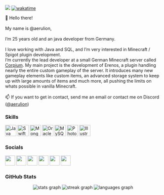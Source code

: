 ![](https://komarev.com/ghpvc/?username=aerulion) [![wakatime](https://wakatime.com/badge/user/19c2a3e4-3014-48f7-8f0e-658d94406267.svg)](https://wakatime.com/@19c2a3e4-3014-48f7-8f0e-658d94406267)

👋 Hello there!<br />
<br />
My name is @aerulion,<br />
<br />
I’m 25 years old and an java developer from Germany.<br />
<br />
I love working with Java and SQL, and I’m very interested in Minecraft / Spigot plugin development.<br />
I’m currently the lead developer at a small German Minecraft server called [Corpium](https://corpium.net). My main project is the development of Erenos, a plugin handling nearly the entire custom gameplay of the server. It introduces many new gameplay elements like custom items, an advanced storage system to keep up with large amounts of items and much more, all pushing the limits on whats possible in vanilla Minecraft.<br />
<br />
📫 If you want to get in contact, send me an email or contact me on Discord ([@aerulion](https://discordapp.com/users/173559442040684545))<br />

### Skills

<p align="left"> <a href="https://www.oracle.com/java/" target="_blank" rel="noreferrer"><img src="https://raw.githubusercontent.com/danielcranney/readme-generator/main/public/icons/skills/java-colored.svg" width="36" height="36" alt="Java" /></a> <a href="https://developer.apple.com/swift/" target="_blank" rel="noreferrer"><img src="https://raw.githubusercontent.com/danielcranney/readme-generator/main/public/icons/skills/swift-colored.svg" width="36" height="36" alt="Swift" /></a> <a href="https://www.mongodb.com/" target="_blank" rel="noreferrer"><img src="https://raw.githubusercontent.com/danielcranney/readme-generator/main/public/icons/skills/mongodb-colored.svg" width="36" height="36" alt="MongoDB" /></a> <a href="https://www.oracle.com/uk/index.html" target="_blank" rel="noreferrer"><img src="https://raw.githubusercontent.com/danielcranney/readme-generator/main/public/icons/skills/oracle-colored.svg" width="36" height="36" alt="Oracle" /></a> <a href="https://www.mysql.com/" target="_blank" rel="noreferrer"><img src="https://raw.githubusercontent.com/danielcranney/readme-generator/main/public/icons/skills/mysql-colored.svg" width="36" height="36" alt="MySQL" /></a> <a href="https://www.adobe.com/uk/products/photoshop.html" target="_blank" rel="noreferrer"><img src="https://raw.githubusercontent.com/danielcranney/readme-generator/main/public/icons/skills/photoshop-colored.svg" width="36" height="36" alt="Photoshop" /></a> <a href="adobe.com/uk/products/illustrator.html" target="_blank" rel="noreferrer"><img src="https://raw.githubusercontent.com/danielcranney/readme-generator/main/public/icons/skills/illustrator-colored.svg" width="36" height="36" alt="Illustrator" /></a> </p> 

### Socials

<p align="left"> <a href="https://discord.com/users/aerulion#7777" target="_blank" rel="noreferrer"><img src="https://raw.githubusercontent.com/danielcranney/readme-generator/main/public/icons/socials/discord.svg" width="32" height="32" /></a> <a href="https://www.dribbble.com/aerulion" target="_blank" rel="noreferrer"><img src="https://raw.githubusercontent.com/danielcranney/readme-generator/main/public/icons/socials/dribbble.svg" width="32" height="32" /></a> <a href="https://www.github.com/aerulion" target="_blank" rel="noreferrer"><img src="https://raw.githubusercontent.com/danielcranney/readme-generator/main/public/icons/socials/github.svg" width="32" height="32" /></a> <a href="https://www.twitter.com/aerulion" target="_blank" rel="noreferrer"><img src="https://raw.githubusercontent.com/danielcranney/readme-generator/main/public/icons/socials/twitter.svg" width="32" height="32" /></a> <a href="https://www.youtube.com/c/aerulion" target="_blank" rel="noreferrer"><img src="https://raw.githubusercontent.com/danielcranney/readme-generator/main/public/icons/socials/youtube.svg" width="32" height="32" /></a> <a href="https://www.twitch.tv/aerulion" target="_blank" rel="noreferrer"><img src="https://raw.githubusercontent.com/danielcranney/readme-generator/main/public/icons/socials/twitch.svg" width="32" height="32" /></a></p>

###  GitHub Stats
<div align="center">
  <img src="https://github-readme-stats.vercel.app/api?username=aerulion&card_width=400&show_icons=true&include_all_commits=true&count_private=true&locale=en&hide_border=true&text_color=DDDDDD&title_color=FFBD24&icon_color=FFBD24&bg_color=030B15&disable_animations=true" alt="stats graph" />
  <img src="https://github-readme-streak-stats-two-ashy.vercel.app?user=aerulion&card_width=400&hide_border=true&border_radius=5&mode=weekly&ring=FFBD24&background=030B15&fire=FFBD24&dates=DDDDDD&sideNums=DDDDDD&currStreakNum=DDDDDD&stroke=DDDDDD&sideLabels=FFBD24&currStreakLabel=FFBD24&disable_animations=true" alt="streak graph" />
  <img src="https://github-readme-stats.vercel.app/api/top-langs?username=aerulion&locale=en&layout=compact&card_width=840&langs_count=6&hide_border=true&text_color=DDDDDD&title_color=DDDDDD&icon_color=FFBD24&bg_color=030B15&disable_animations=true" alt="languages graph"  />
</div>
